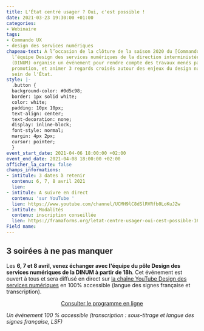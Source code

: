 ```yaml
---
title: L'État centré usager ? Oui, c'est possible !
date: 2021-03-23 19:30:00 +01:00
categories:
- Webinaire
tags:
- Commando UX
- design des services numériques
chapeau-text: À l’occasion de la clôture de la saison 2020 du [Commando UX](https://design.numerique.gouv.fr/commando-ux/),
  l’équipe Design des services numériques de la direction interministérielle du numérique
  (DINUM) organise un événement pour rendre compte des travaux menés par cette première
  promotion, et animer 3 regards croisés autour des enjeux du design numérique au
  sein de l'État.
style: |-
  .button {
  background-color: #0d5c98;
  border: 1px solid white;
  color: white;
  padding: 10px 10px;
  text-align: center;
  text-decoration: none;
  display: inline-block;
  font-style: normal;
  margin: 4px 2px;
  cursor: pointer;
  }
event_start_date: 2021-04-06 18:00:00 +02:00
event_end_date: 2021-04-08 18:00:00 +02:00
afficher_la_carte: false
champs_informations:
- intitule: 3 dates à retenir
  contenu: 6, 7, 8 avril 2021
  lien: 
- intitule: A suivre en direct
  contenu: 'sur YouTube '
  lien: https://www.youtube.com/channel/UCMH9lC8dSlRVRfb0LoKuJZw
- intitule: Modalités
  contenu: inscription conseillée
  lien: https://framaforms.org/letat-centre-usager-oui-cest-possible-1613408477
Field name: 
---
```


## 3 soirées à ne pas manquer

Les **6, 7 et 8 avril, venez échanger avec l'équipe du pôle Design des services numériques de la DINUM à partir de 18h**. Cet événement est ouvert à tous et sera diffusé en direct sur [la chaîne YouTube Design des services numériques](https://www.youtube.com/channel/UCMH9lC8dSlRVRfb0LoKuJZw) en 100% accessible (langue des signes française et transcription).

<p align="center"><a href="https://design.numerique.gouv.fr/articles/2021-03-21-evenement-design/" class="button" title="Consulter le programme en ligne - Lien externe">Consulter le programme en ligne</a></p>


*Un événement 100 % accessible (transcription : sous-titrage et langue des signes française, LSF)*
